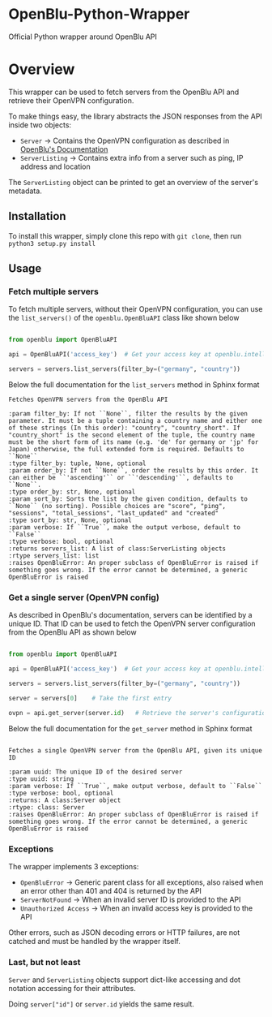 # OpenBlu-Python-Wrapper

Official Python wrapper around OpenBlu API


# Overview

This wrapper can be used to fetch servers from the OpenBlu API and retrieve their OpenVPN configuration.

To make things easy, the library abstracts the JSON responses from the API inside two objects:

- `Server` -> Contains the OpenVPN configuration as described in [OpenBlu's Documentation](https://docs.intellivoid.info/openblu/v1/get_server)
- `ServerListing` -> Contains extra info from a server such as ping, IP address and location

The `ServerListing` object can be printed to get an overview of the server's metadata.


## Installation

To install this wrapper, simply clone this repo with `git clone`, then run `python3 setup.py install`


## Usage

### Fetch multiple servers

To fetch multiple servers, without their OpenVPN configuration, you can use the `list_servers()` of the `openblu.OpenBluAPI` class like shown below

```python

from openblu import OpenBluAPI

api = OpenBluAPI('access_key')  # Get your access key at openblu.intellivoid.net

servers = servers.list_servers(filter_by=("germany", "country"))
```

Below the full documentation for the `list_servers` method in Sphinx format

```
Fetches OpenVPN servers from the OpenBlu API

:param filter_by: If not ``None``, filter the results by the given parameter. It must be a tuple containing a country name and either one of these strings (In this order): "country", "country_short". If "country_short" is the second element of the tuple, the country name must be the short form of its name (e.g. 'de' for germany or 'jp' for Japan) otherwise, the full extended form is required. Defaults to ``None``
:type filter_by: tuple, None, optional
:param order_by: If not ``None``, order the results by this order. It can either be ``'ascending'`` or ``'descending'``, defaults to ``None``.
:type order_by: str, None, optional
:param sort_by: Sorts the list by the given condition, defaults to ``None`` (no sorting). Possible choices are "score", "ping", "sessions", "total_sessions", "last_updated" and "created"
:type sort_by: str, None, optional
:param verbose: If ``True``, make the output verbose, default to ``False``
:type verbose: bool, optional
:returns servers_list: A list of class:ServerListing objects
:rtype servers_list: list
:raises OpenBluError: An proper subclass of OpenBluError is raised if something goes wrong. If the error cannot be determined, a generic OpenBluError is raised
```


### Get a single server (OpenVPN config)

As described in OpenBlu's documentation, servers can be identified by a unique ID. That ID can be used to fetch the OpenVPN server configuration from the OpenBlu API as shown below


```python

from openblu import OpenBluAPI

api = OpenBluAPI('access_key')  # Get your access key at openblu.intellivoid.net

servers = servers.list_servers(filter_by=("germany", "country"))

server = servers[0]    # Take the first entry

ovpn = api.get_server(server.id)   # Retrieve the server's configuration
```

Below the full documentation for the `get_server` method in Sphinx format

```

Fetches a single OpenVPN server from the OpenBlu API, given its unique ID

:param uuid: The unique ID of the desired server
:type uuid: string
:param verbose: If ``True``, make output verbose, default to ``False``
:type verbose: bool, optional
:returns: A class:Server object
:rtype: class: Server
:raises OpenBluError: An proper subclass of OpenBluError is raised if something goes wrong. If the error cannot be determined, a generic OpenBluError is raised
```

### Exceptions

The wrapper implements 3 exceptions:
- `OpenBluError` -> Generic parent class for all exceptions, also raised when an error other than 401 and 404 is returned by the API
- `ServerNotFound` -> When an invalid server ID is provided to the API
- `Unauthorized Access` -> When an invalid access key is provided to the API

Other errors, such as JSON decoding errors or HTTP failures, are not catched and must be handled by the wrapper itself.

### Last, but not least

`Server` and `ServerListing` objects support dict-like accessing and dot notation accessing for their attributes.

Doing `server["id"]` or `server.id` yields the same result.


